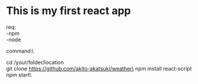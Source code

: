 # This is my first react app
req:\
-npm\
-node

command:\

cd /your/folder/location\
git clone https://github.com/akito-akatsuki/weather\
npm install react-script\
npm start\
